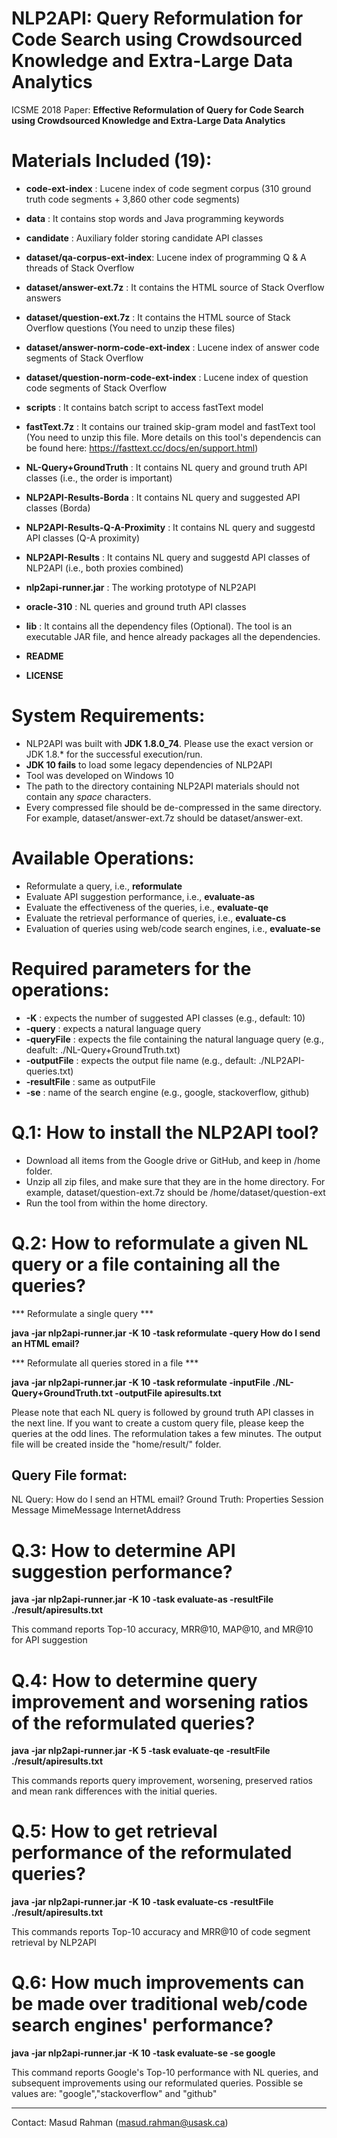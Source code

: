 # NLP2API: Query Reformulation for Code Search using Crowdsourced Knowledge and Extra-Large Data Analytics

ICSME 2018 Paper: **Effective Reformulation of Query for Code Search using  Crowdsourced Knowledge and Extra-Large Data Analytics**

Materials Included (19):
========================

- **code-ext-index** : Lucene index of code segment corpus (310 ground truth code segments + 3,860 other code segments)
- **data** : It contains stop words and Java programming keywords
- **candidate** : Auxiliary folder storing candidate API classes 

- **dataset/qa-corpus-ext-index**: Lucene index of programming Q & A threads of Stack Overflow
- **dataset/answer-ext.7z** : It contains the HTML source of Stack Overflow answers
- **dataset/question-ext.7z** : It contains the HTML source of Stack Overflow questions
 (You need to unzip these files)
- **dataset/answer-norm-code-ext-index** : Lucene index of answer code segments of Stack Overflow
- **dataset/question-norm-code-ext-index** : Lucene index of question code segments of Stack Overflow

- **scripts** : It contains batch script to access fastText model
- **fastText.7z** : It contains our trained skip-gram model and fastText tool
  (You need to unzip this file. More details on this tool's dependencis can be found here: https://fasttext.cc/docs/en/support.html)
  
- **NL-Query+GroundTruth** : It contains NL query and ground truth API classes (i.e., the order is important)
- **NLP2API-Results-Borda** :  It contains NL query and suggested API classes (Borda)
- **NLP2API-Results-Q-A-Proximity** :  It contains NL query and suggestd API classes (Q-A proximity)
- **NLP2API-Results** : It contains NL query and suggestd API classes of NLP2API (i.e., both proxies combined)
- **nlp2api-runner.jar** : The working prototype of NLP2API
- **oracle-310** : NL queries and ground truth API classes

- **lib** : It contains all the dependency files (Optional). The tool is an executable JAR file, and hence already packages all the dependencies.

- **README**
- **LICENSE**

System Requirements:
=====================
- NLP2API was built with **JDK 1.8.0_74**. Please use the exact version or JDK 1.8.* for the successful execution/run.
- **JDK 10 fails** to load some legacy dependencies of NLP2API
- Tool was developed on Windows 10
- The path to the directory containing NLP2API materials should not contain any *space* characters.
- Every compressed file should be de-compressed in the same directory. For example, dataset/answer-ext.7z should be dataset/answer-ext.


Available Operations:
=====================
- Reformulate a query, i.e., **reformulate**
- Evaluate API suggestion performance, i.e., **evaluate-as** 
- Evaluate the effectiveness of the queries, i.e., **evaluate-qe**
- Evaluate the retrieval performance of queries, i.e., **evaluate-cs**
- Evaluation of queries using web/code search engines, i.e., **evaluate-se**


Required parameters for the operations:
======================================
-  **-K** : expects the number of suggested API classes (e.g., default: 10)
-  **-query** : expects a natural language query
-  **-queryFile** : expects the file containing the natural language query (e.g., deafult: ./NL-Query+GroundTruth.txt)
-  **-outputFile** : expects the output file name (e.g., default: ./NLP2API-queries.txt)
-  **-resultFile** : same as outputFile
-  **-se** : name of the search engine (e.g., google, stackoverflow, github)


Q.1: How to install the NLP2API tool?
======================================
- Download all items from the Google drive or GitHub, and keep in /home folder.
- Unzip all zip files, and make sure that they are in the home directory. For example, dataset/question-ext.7z should be /home/dataset/question-ext
- Run the tool from within the home directory.


Q.2: How to reformulate a given NL query or a file containing all the queries?
==================================================
*** Reformulate a single query ***

**java -jar nlp2api-runner.jar -K 10 -task reformulate -query How do I send an HTML email?**

*** Reformulate all queries stored in a file ***

**java -jar nlp2api-runner.jar -K 10 -task reformulate -inputFile ./NL-Query+GroundTruth.txt -outputFile apiresults.txt**

Please note that each NL query is followed by ground truth API classes in the next line. 
If you want to create a custom query file, please keep the queries at the odd lines. 
The reformulation takes a few minutes.
The output file will be created inside the "home/result/" folder.

Query File format:
--------------------------
NL Query: How do I send an HTML email?
Ground Truth: Properties Session Message MimeMessage InternetAddress


Q.3: How to determine API suggestion performance?
=================================================================================

**java -jar nlp2api-runner.jar -K 10 -task evaluate-as -resultFile ./result/apiresults.txt**

This command reports Top-10 accuracy, MRR@10, MAP@10, and MR@10 for API suggestion

Q.4: How to determine query improvement and worsening ratios of the reformulated queries?
=================================================================================

**java -jar nlp2api-runner.jar -K 5 -task evaluate-qe -resultFile ./result/apiresults.txt**

This commands reports query improvement, worsening, preserved ratios and mean rank differences with the initial queries.


Q.5: How to get retrieval performance of the reformulated queries?
=================================================

**java -jar nlp2api-runner.jar -K 10 -task evaluate-cs -resultFile ./result/apiresults.txt**

This commands reports Top-10 accuracy and MRR@10 of code segment retrieval by NLP2API

Q.6: How much improvements can be made over traditional web/code search engines' performance?
=============================================================================================

**java -jar nlp2api-runner.jar -K 10 -task evaluate-se -se google**

This command reports Google's Top-10 performance with NL queries, and subsequent improvements using our reformulated queries.
Possible se values are: "google","stackoverflow" and "github"



-----------------------------------------------------------------------------------------------------------
Contact: Masud Rahman (masud.rahman@usask.ca)



























